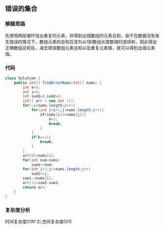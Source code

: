 ## 错误的集合
### 解题思路
先使用两层循环找出重复的元素，并得到出错数组的元素总和，由于在数据没有发生错误的情况下，数组元素的总和应该为从1到数组长度数值的连续和，因此得出正确数组总和后，减去错误数组元素总和以及重复元素值，就可以得到出错元素值。
### 代码
```java
class Solution {
    public int[] findErrorNums(int[] nums) {
        int k=0;
        int i=0;
        int sum1=0,sum2=0;
        int[] arr = new int [2];
        for(;i<nums.length;i++){
            for(int j=i+1;j<nums.length;j++){
                if(nums[i]==nums[j]){
                    k=1;
                    break;
                }
            }
            if(k==1){
                break;
            }
        }
        arr[0]=nums[i];
        for(int num:nums)
            sum1+=num;
        for(int j=1;j<=nums.length;j++)
            sum2+=j;
        sum1-=nums[i];
        arr[1]=sum2-sum1;
        return arr;
    }
}
```
### 复杂度分析
时间复杂度O(N^2),空间复杂度O(1)